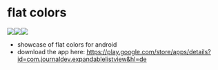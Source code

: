 # flat colors

<img src="https://lh3.googleusercontent.com/6041PqTsVmFz7hX0K-hQlNP0H4vNr_RRZExYZVtTfaYPXHSV5ind-5EwV6sqks3fpUc=h310-rw" /><img src="https://lh3.googleusercontent.com/YuXzpgXmJc3o0BtXweVF7j0xXxPAA29kFo4DPC-Tlu25XbL6Knay-kP8QJnY2rW6mSE=h310-rw" /><img src="https://lh3.googleusercontent.com/V89Vj-2gx2swL6iNul6_Jr2Rn77_bwbDJmJ6AyXXTQZG_lkgKWXF12n4nraQgsH7KlqI=h310-rw" />

* showcase of flat colors for android
* download the app here: https://play.google.com/store/apps/details?id=com.journaldev.expandablelistview&hl=de
